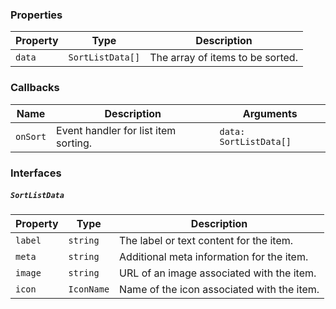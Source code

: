 ### Properties


| Property | Type             | Description                      |
| -------- | ---------------- | -------------------------------- |
| `data`   | `SortListData[]` | The array of items to be sorted. |
### Callbacks

| Name     | Description                          | Arguments              |
| -------- | ------------------------------------ | ---------------------- |
| `onSort` | Event handler for list item sorting. | `data: SortListData[]` |

### Interfaces

##### `SortListData`

| Property | Type       | Description                                |
| -------- | ---------- | ------------------------------------------ |
| `label`  | `string`   | The label or text content for the item.    |
| `meta`   | `string`   | Additional meta information for the item.  |
| `image`  | `string`   | URL of an image associated with the item.  |
| `icon`   | `IconName` | Name of the icon associated with the item. |

